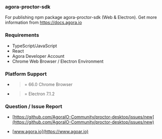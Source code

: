 ### agora-proctor-sdk

For publishing npm package agora-proctor-sdk (Web & Electron). Get more information from https://docs.agora.io

### Requirements

- TypeScript/JavaScript
- React
- Agora Developer Account
- Chrome Web Browser / Electron Environment

### Platform Support

- > = 66.0 Chrome Browser
- > = Electron 7.1.2

### Question / Issue Report

- [https://github.com/AgoraIO-Community/proctor-desktop/issues/new](https://github.com/AgoraIO-Community/proctor-desktop/issues/new)

- [www.agora.io](https://www.agoar.io)
